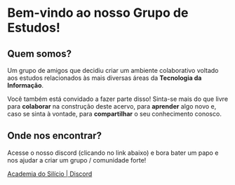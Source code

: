 # Bem-vindo ao nosso Grupo de Estudos!

## Quem somos?

Um grupo de amigos que decidiu criar um ambiente colaborativo voltado aos estudos relacionados às mais diversas áreas da **Tecnologia da Informação**.

Você também está convidado a fazer parte disso! Sinta-se mais do que livre para **colaborar** na construção deste acervo, para **aprender** algo novo e, caso se sinta à vontade, para **compartilhar** o seu conhecimento conosco.

## Onde nos encontrar?

Acesse o nosso discord (clicando no link abaixo) e bora bater um papo e nos ajudar a criar um grupo / comunidade forte!

[Academia do Silício | Discord](https://discord.gg/Ytj4PmxJ)
